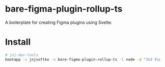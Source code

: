 # bare-figma-plugin-rollup-ts

A boilerplate for creating Figma plugins using Svelte.

# Install

```bash
# jnj-dev-tools
bootapp -u jnjsoftko -n bare-figma-plugin-rollup-ts -l node -d "JnJ Figma Plugin Boilerplate" -t svelte-figma-figsvelte
```

